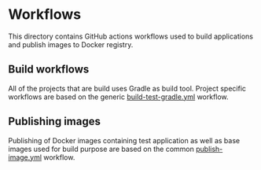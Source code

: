 # Workflows

This directory contains GitHub actions workflows used to build applications and publish images to Docker registry.

## Build workflows

All of the projects that are build uses Gradle as build tool. Project specific workflows are based on the generic [build-test-gradle.yml](https://github.com/latusikl/jvm-frameworks-comparative-assessment/blob/main/.github/workflows/build-test-gradle.yml) workflow.

## Publishing images

Publishing of Docker images containing test application as well as base images used for build purpose are based on the common [publish-image.yml](https://github.com/latusikl/jvm-frameworks-comparative-assessment/blob/main/.github/workflows/publish-image.yml) workflow.